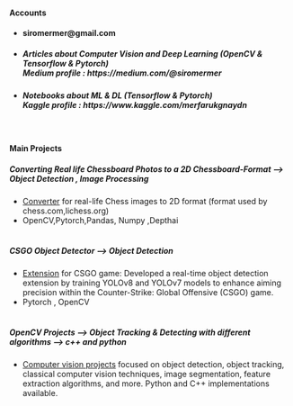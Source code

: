 
#### Accounts
- <h4> siromermer@gmail.com </h3>

- <h5> Articles about Computer Vision and Deep Learning (OpenCV & Tensorflow & Pytorch) <br> Medium profile : https://medium.com/@siromermer</h5>

- <h5> Notebooks about ML & DL (Tensorflow & Pytorch)<br> Kaggle profile : https://www.kaggle.com/merfarukgnaydn</h5>
<br>

#### Main Projects <br>

#####  Converting Real life Chessboard Photos to a 2D Chessboard-Format --> Object Detection , Image Processing 
- <a href="https://github.com/siromermer/Dynamic-Chess-Board-Piece-Extraction">Converter</a> for real-life Chess images to 2D format  (format used by chess.com,lichess.org)  <BR>
- OpenCV,Pytorch,Pandas, Numpy ,Depthai <br><br>

#####  CSGO Object Detector --> Object Detection 
- <a href="https://github.com/siromermer/CS2-CSGO-Yolov8-Yolov7-ObjectDetection">Extension</a> for CSGO game: Developed a real-time object detection extension by training YOLOv8 and YOLOv7 models to enhance
aiming precision within the Counter-Strike: Global Offensive (CSGO) game.<br>
- Pytorch , OpenCV<br><br>
 
#####  OpenCV Projects --> Object Tracking & Detecting with different algorithms --> c++ and python
- <a href="https://github.com/siromermer/OpenCV-Projects-cpp-python"> Computer vision projects</a> focused on object detection, object tracking, classical computer vision techniques, image segmentation, feature extraction algorithms, and more. Python and C++ implementations available.

